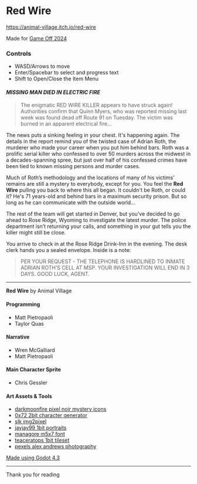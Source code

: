 # Red Wire

https://animal-village.itch.io/red-wire

Made for [Game Off 2024](https://itch.io/jam/game-off-2024)

### Controls
- WASD/Arrows to move
- Enter/Spacebar to select and progress text
- Shift to Open/Close the Item Menu
#### _MISSING MAN DIED IN ELECTRIC FIRE_
> The enigmatic RED WIRE KILLER appears to have struck again! Authorities confirm that Quinn Myers, who was reported missing last week was found dead off Route 91 on Tuesday. The victim was burned in an apparent electrical fire...

The news puts a sinking feeling in your chest. It's happening again. The details in the report remind you of the twisted case of Adrian Roth, the murderer who made your career when you put him behind bars. Roth was a prolific serial killer who confessed to over 50 murders across the midwest in a decades-spanning spree, but just over half of his confessed crimes have been tied to known missing persons and murder cases.<p>
Much of Roth’s methodology and the locations of many of his victims’ remains are still a mystery to everybody, except for you. You feel the **Red Wire** pulling you back to where this all began. It couldn't be Roth, or could it? He's 71 years-old and behind bars in a maximum security prison. But so long as he can communicate with the outside world...<p>
The rest of the team will get started in Denver, but you’ve decided to go ahead to Rose Ridge, Wyoming to investigate the latest murder. The police department isn’t returning your calls,  and something in your gut tells you the killer might still be close.<p>
You arrive to check in at the Rose Ridge Drink-Inn in the evening. The desk clerk hands you a sealed envelope. Inside is a note:
>PER YOUR REQUEST - THE TELEPHONE IS HARDLINED TO INMATE ADRIAN ROTH’S CELL AT MSP. YOUR INVESTIGATION WILL END IN 3 DAYS. GOOD LUCK, AGENT.

---

**Red Wire** by Animal Village

#### Programming
  - Matt Pietropaoli
  - Taylor Quas
#### Narrative
  - Wren McGalliard
  - Matt Pietropaoli
#### Main Character Sprite
  - Chris Gessler
#### Art Assets & Tools
- [darkmoonfire pixel noir mystery icons](https://darkmoonfire.itch.io/pixel-noir-mystery-icons)
- [0x72 2bit character generator](https://0x72.itch.io/2bitcharactergenerator)
- [slk img2pixel](https://captain4lk.itch.io/slk-img2pixel)
- [jayjay99 1bit portraits](https://jayjay99.itch.io/1-bit-portraits)
- [managore m5x7 font](https://managore.itch.io/m5x7)
- [teaceratops 1bit tileset](https://teaceratops.itch.io/1-bit-tileset)
- [pexels alex andrews photography](https://www.pexels.com/photo/three-black-handset-toys-821754/)

[Made using Godot 4.3](https://godotengine.org/)

---
Thank you for reading
